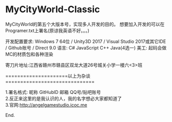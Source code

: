 # MyCityWorld-Classic
MyCityWorld的第五个大版本号，实现多人开发的目的。
想要加入开发的可以在Programer.txt上署名(原谅我英语不好。。。)

开发配置要求:
Windows 7 64位 / Unity3D 2017 / Visual Studio 2017或其它IDE / Github账号 / Direct 9.0
语言:
C# JavaScript C++ Java(4选一)
美工:
起码会做MC的材质包和各种渲染

寄刀片地址:江西省赣州市赣县区双龙大道26号城关小学一楼六<3>班

=====================以上为杂谈==============================

1.署名格式: 昵称 GitHubID 邮箱 QQ号/贴吧账号
<br>2.反正来这里的是我认识的人，我的名字想必大家都知道了
<br>3.官网:<url>http://angelgamestudio.icoc.me</url>

End.
